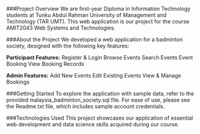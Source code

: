 ###Project Overview
We are first-year Diploma in Information Technology students at Tunku Abdul Rahman University of Management and Technology (TAR UMT). This web application is our project for the course AMIT2043 Web Systems and Technologies.

###About the Project
We developed a web application for a badminton society, designed with the following key features:

**Participant Features:**
Register & Login
Browse Events
Search Events
Event Booking
View Booking Records

**Admin Features:**
Add New Events
Edit Existing Events
View & Manage Bookings

###Getting Started
To explore the application with sample data, refer to the provided malaysia_badminton_society.sql file. For ease of use, please see the Readme.txt file, which includes sample account credentials.

###Technologies Used
This project showcases our application of essential web development and data science skills acquired during our course.
